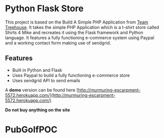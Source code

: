 Python Flask Store
==================

This project is based on the Build A Simple PHP Application from [Team Treehouse](http://teamtreehouse.com). It takes the simple PHP Application which is a t-shirt store called Shirts 4 Mike and recreates it using the Flask
framework and Python language. It features a fully functioning e-commerce system using Paypal and a working contact form making use of sendgrid.

Features
--------
* Built in Python and Flask
* Uses Paypal to build a fully functioning e-commerce store
* Uses sendgrid API to send emails


A **demo** version can be found here [http://murmuring-escarpment-5572.herokuapp.com/](http://murmuring-escarpment-5572.herokuapp.com/)

**Do not buy anything on the site**
# PubGolfPOC
